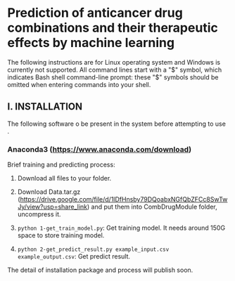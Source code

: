 # Prediction of anticancer drug combinations and their therapeutic effects by machine learning

The following instructions are for Linux operating system and Windows is currently not supported. All command lines start with a "$" symbol, which indicates Bash shell command-line prompt: these "$" symbols should be omitted when entering commands into your shell.

## I. INSTALLATION

The following software o be present in the system before attempting to use .

### Anaconda3 (https://www.anaconda.com/download)

Brief training and predicting process:
1. Download all files to your folder.

2. Download Data.tar.gz (https://drive.google.com/file/d/1lDfHnsby79DQoabxNGfQbZFCc8SwTwJy/view?usp=share_link) and put them into CombDrugModule folder, uncompress it.

3. `python 1-get_train_model.py`: Get training model. It needs around 150G space to store training model.

4. `python 2-get_predict_result.py example_input.csv example_output.csv`: Get predict result.


The detail of installation package and process will publish soon.
